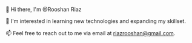 👋 Hi there, I'm @Rooshan Riaz

👀 I'm interested in learning new technologies and expanding my skillset.

📫 Feel free to reach out to me via email at riazrooshan@gmail.com.
